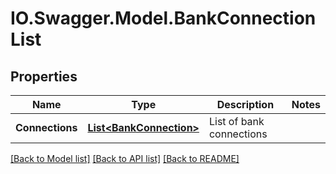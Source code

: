 # IO.Swagger.Model.BankConnectionList
## Properties

Name | Type | Description | Notes
------------ | ------------- | ------------- | -------------
**Connections** | [**List&lt;BankConnection&gt;**](BankConnection.md) | List of bank connections | 

[[Back to Model list]](../README.md#documentation-for-models) [[Back to API list]](../README.md#documentation-for-api-endpoints) [[Back to README]](../README.md)

